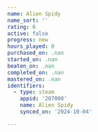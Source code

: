 ```yaml
---
name: Alien Spidy
name_sort: ''
rating: 0
active: false
progress: new
hours_played: 0
purchased_on: .nan
started_on: .nan
beaten_on: .nan
completed_on: .nan
mastered_on: .nan
identifiers:
  - type: steam
    appid: '207000'
    name: Alien Spidy
    synced_on: '2024-10-04'

---
```

